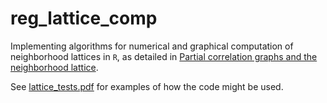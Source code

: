 # reg_lattice_comp

Implementing algorithms for numerical and graphical computation of  neighborhood lattices in `R`, as detailed in [Partial correlation graphs and the neighborhood lattice](https://arxiv.org/abs/1711.00991).

See [lattice_tests.pdf](R_code/lattice_tests.pdf) for examples of how the code might be used.

